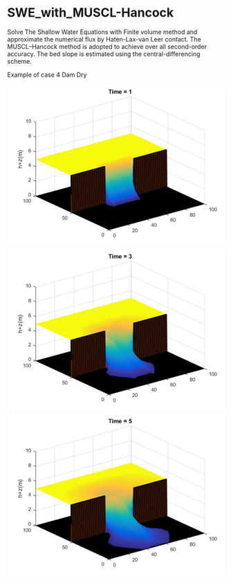 # SWE_with_MUSCL-Hancock
Solve The Shallow Water Equations with Finite volume method and approximate the numerical flux by Haten-Lax-van Leer contact.
The MUSCL–Hancock method is adopted to achieve over all second-order accuracy.
The bed slope is estimated using the central-differencing scheme.

Example of case 4 Dam Dry

![plot](./Case_4_dam_dry/case_4_dam_dry_1.jpg) ![plot](./Case_4_dam_dry/case_4_dam_dry_3.jpg) ![plot](./Case_4_dam_dry/case_4_dam_dry_5.jpg)
